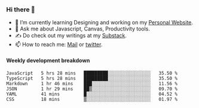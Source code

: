 ### Hi there 👋

- 🌱 I’m currently learning Designing and working on my [Personal Website](https://kvaishak.com/).
- 💬 Ask me about Javascript, Canvas,  Productivity tools. 
- :writing_hand: Do check out my writings at my [Substack](https://kvaishak.substack.com/).
- 📫 How to reach me: [Mail](mailto:vaishak.kaippanchery@gmail.com) or [twitter](https://twitter.com/kvaishack).


#### Weekly development breakdown

<!--START_SECTION:waka-->

```text
JavaScript   5 hrs 28 mins   █████████░░░░░░░░░░░░░░░░   35.50 %
TypeScript   5 hrs 28 mins   █████████░░░░░░░░░░░░░░░░   35.50 %
Markdown     1 hr 46 mins    ███░░░░░░░░░░░░░░░░░░░░░░   11.56 %
JSON         1 hr 29 mins    ██▒░░░░░░░░░░░░░░░░░░░░░░   09.70 %
YAML         41 mins         █░░░░░░░░░░░░░░░░░░░░░░░░   04.52 %
CSS          18 mins         ▒░░░░░░░░░░░░░░░░░░░░░░░░   01.97 %
```

<!--END_SECTION:waka-->
